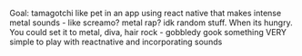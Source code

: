 Goal: tamagotchi like pet in an app using react native that makes intense metal sounds - like screamo? metal rap? idk random stuff. When its hungry. You could set it to metal, diva, hair rock - gobbledy gook
something VERY simple to play with reactnative and incorporating sounds
